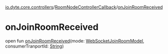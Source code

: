 [io.dyte.core.controllers](../index.md)/[RoomNodeControllerCallback](index.md)/[onJoinRoomReceived](on-join-room-received.md)

# onJoinRoomReceived


open fun [onJoinRoomReceived](on-join-room-received.md)(mode: [WebSocketJoinRoomModel](../../com.dyte.mobilecorekmm.meeting.events.payloadmodel.outbound/-web-socket-join-room-model/index.md), consumerTranportId: [String](https://kotlinlang.org/api/latest/jvm/stdlib/kotlin/-string/index.html))
